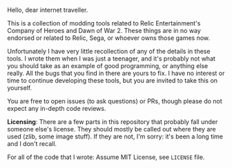 Hello, dear internet traveller.

This is a collection of modding tools related to Relic Entertainment's Company of Heroes and Dawn of War 2. These things are in no way endorsed or related to Relic, Sega, or whoever owns those games now.

Unfortunately I have very little recollection of any of the details in these tools. I wrote them when I was just a teenager, and it's probably not what you should take as an example of good programming, or anything else really. All the bugs that you find in there are yours to fix. I have no interest or time to continue developing these tools, but you are invited to take this on yourself.

You are free to open issues (to ask questions) or PRs, though please do not expect any in-depth code reviews.

**Licensing**: There are a few parts in this repository that probably fall under someone else's license. They should mostly be called out where they are used (zlib, some image stuff). If they are not, I'm sorry: it's been a long time and I don't recall.

For all of the code that I wrote: Assume MIT License, see `LICENSE` file.
